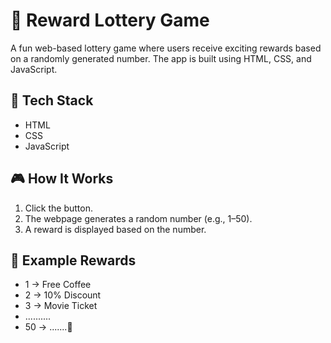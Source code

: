 # 🎁 Reward Lottery Game
A fun web-based lottery game where users receive exciting rewards based on a randomly generated number. The app is built using  HTML, CSS, and JavaScript.

## 🔧 Tech Stack
- HTML
- CSS
- JavaScript

## 🎮 How It Works
1. Click the  button.
2. The webpage generates a random number (e.g., 1–50).
3. A reward is displayed based on the number.

## 🎁 Example Rewards
- 1 → Free Coffee
- 2 → 10% Discount
- 3 → Movie Ticket
- ..........
- 50 → .......🎉
